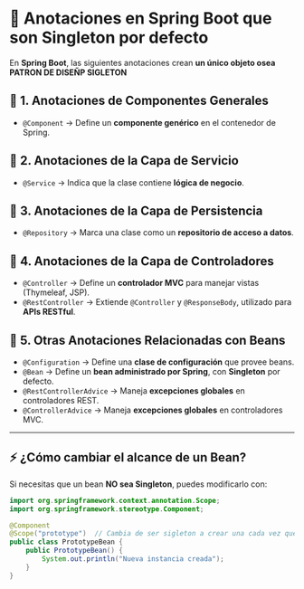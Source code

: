 # 📌 Anotaciones en Spring Boot que son Singleton por defecto

En **Spring Boot**, las siguientes anotaciones crean **un único objeto osea PATRON DE DISEÑP SIGLETON** 

## 🔹 1. Anotaciones de Componentes Generales
- `@Component` → Define un **componente genérico** en el contenedor de Spring.

## 🔹 2. Anotaciones de la Capa de Servicio
- `@Service` → Indica que la clase contiene **lógica de negocio**.

## 🔹 3. Anotaciones de la Capa de Persistencia
- `@Repository` → Marca una clase como un **repositorio de acceso a datos**.

## 🔹 4. Anotaciones de la Capa de Controladores
- `@Controller` → Define un **controlador MVC** para manejar vistas (Thymeleaf, JSP).
- `@RestController` → Extiende `@Controller` y `@ResponseBody`, utilizado para **APIs RESTful**.

## 🔹 5. Otras Anotaciones Relacionadas con Beans
- `@Configuration` → Define una **clase de configuración** que provee beans.
- `@Bean` → Define un **bean administrado por Spring**, con **Singleton** por defecto.
- `@RestControllerAdvice` → Maneja **excepciones globales** en controladores REST.
- `@ControllerAdvice` → Maneja **excepciones globales** en controladores MVC.

---

## ⚡ ¿Cómo cambiar el alcance de un Bean?
Si necesitas que un bean **NO sea Singleton**, puedes modificarlo con:

```java
import org.springframework.context.annotation.Scope;
import org.springframework.stereotype.Component;

@Component
@Scope("prototype")  // Cambia de ser sigleton a crear una cada vez que se llame
public class PrototypeBean {
    public PrototypeBean() {
        System.out.println("Nueva instancia creada");
    }
}